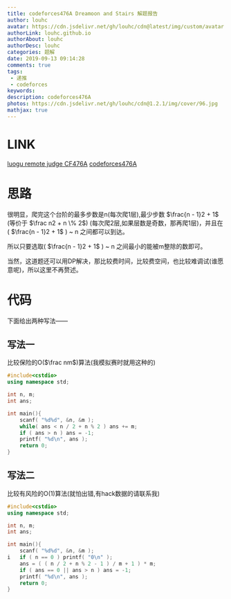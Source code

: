 ```yaml
---
title: codeforces476A Dreamoon and Stairs 解题报告
author: louhc
avatar: https://cdn.jsdelivr.net/gh/louhc/cdn@latest/img/custom/avatar.jpg
authorLink: louhc.github.io
authorAbout: louhc
authorDesc: louhc
categories: 题解
date: 2019-09-13 09:14:28
comments: true
tags:
 - 递推
 - codeforces
keywords: 
description: codeforces476A
photos: https://cdn.jsdelivr.net/gh/louhc/cdn@1.2.1/img/cover/96.jpg
mathjax: true
---
```


# LINK

[luogu remote judge CF476A](https://www.luogu.com.cn/problem/CF476A)
[codeforces476A](http://codeforces.com/problemset/problem/476/A)

# 思路

很明显，爬完这个台阶的最多步数是n(每次爬1层),最少步数 $\frac{n - 1}2 + 1$ (等价于 $\frac n2 + n \% 2$) (每次爬2层,如果层数是奇数，那再爬1层)，并且在( $\frac{n - 1}2 + 1$ ) ~ n 之间都可以到达。

所以只要选取( $\frac{n - 1}2 + 1$ ) ~ n 之间最小的能被m整除的数即可。

当然，这道题还可以用DP解决，那比较费时间，比较费空间，也比较难调试(谁愿意呢)，所以这里不再赘述。

# 代码

下面给出两种写法——

## 写法一

比较保险的O($\frac nm$)算法(我模拟赛时就用这种的)

```cpp
#include<cstdio>
using namespace std;

int n, m;
int ans;

int main(){
	scanf( "%d%d", &n, &m );
	while( ans < n / 2 + n % 2 ) ans += m;
	if ( ans > n ) ans = -1;
	printf( "%d\n", ans );
	return 0;
}
```

## 写法二

比较有风险的O(1)算法(就怕出错,有hack数据的请联系我)

```cpp
#include<cstdio>
using namespace std;

int n, m;
int ans;

int main(){
	scanf( "%d%d", &n, &m );
i	if ( n == 0 ) printf( "0\n" );
	ans = ( ( n / 2 + n % 2 - 1 ) / m + 1 ) * m;
	if ( ans == 0 || ans > n ) ans = -1;
	printf( "%d\n", ans );
	return 0;
}
```
